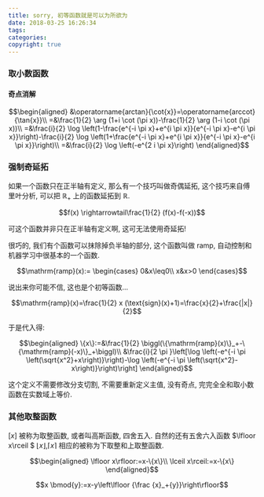 ```yaml
---
title: sorry, 初等函数就是可以为所欲为
date: 2018-03-25 16:26:34
tags:
categories:
copyright: true
---
```





### 取小数函数

#### 奇点消解

$$\begin{aligned}
&\operatorname{arctan}{\cot{x}}=\operatorname{arccot}{\tan{x}}\\
=&\frac{1}{2} \arg (1+i \cot (\pi  x))-\frac{1}{2} \arg (1-i \cot (\pi  x))\\
=&\frac{i}{2} \log \left(1-\frac{e^{-i \pi  x}+e^{i \pi  x}}{e^{-i \pi  x}-e^{i \pi  x}}\right)-\frac{i}{2}  \log \left(1+\frac{e^{-i \pi  x}+e^{i \pi  x}}{e^{-i \pi  x}-e^{i \pi  x}}\right)\\
=&\frac{i}{2} \log \left(-e^{2 i \pi  x}\right)
\end{aligned}$$



### 强制奇延拓

如果一个函数只在正半轴有定义, 那么有一个技巧叫做奇偶延拓, 这个技巧来自傅里叶分析, 可以把 $\mathbb{R}_+$ 上的函数延拓到 $\mathbb{R}$.

$$f(x) \rightarrowtail\frac{1}{2} (f(x)-f(-x))$$

可这个函数并非只在正半轴有定义啊, 这可无法使用奇延拓!

很巧的, 我们有个函数可以抹除掉负半轴的部分, 这个函数叫做 $\mathrm{ramp}$, 自动控制和机器学习中很基本的一个函数.

$$\mathrm{ramp}(x):=
\begin{cases}
0&x\leq0\\
x&x>0
\end{cases}$$

说出来你可能不信, 这也是个初等函数...

$$\mathrm{ramp}(x)=\frac{1}{2} x (\text{sign}(x)+1)=\frac{x}{2}+\frac{|x|}{2}$$

于是代入得:

$$\begin{aligned}
\{x\}:=&\frac{1}{2} \biggl(\{\mathrm{ramp}(x)\}_+-\{\mathrm{ramp}(-x)\}_+\biggl)\\
&\frac{i}{2 \pi }\left[\log \left(-e^{-i \pi  \left(\sqrt{x^2}+x\right)}\right)-\log \left(-e^{-i \pi  \left(\sqrt{x^2}-x\right)}\right)\right]
\end{aligned}$$

这个定义不需要修改分支切割, 不需要重新定义主值, 没有奇点, 完完全全和取小数函数在实数域上等价.

### 其他取整函数

$[x]$ 被称为取整函数, 或者叫高斯函数, 四舍五入. 自然的还有五舍六入函数 $\lfloor x\rceil $ 
$\lfloor{x}\rfloor$,$\lceil{x}\rceil$ 相应的被称为下取整和上取整函数.

$$\begin{aligned}
\lfloor x\rfloor:=x-\{x\}\\
\lceil x\rceil:=x-\{x\}
\end{aligned}$$

$$x \bmod{y}:=x-y\left\lfloor {\frac {x}_+{y}}\right\rfloor$$

